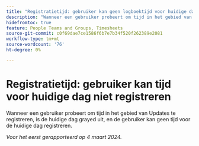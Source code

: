 ```yaml
---
title: "Registratietijd: gebruiker kan geen logboektijd voor huidige dag"
description: "Wanneer een gebruiker probeert om tijd in het gebied van Updates te registreren, is de huidige dag grayed uit, en de gebruiker kan geen tijd voor de huidige dag registreren."
hidefromtoc: true
feature: People Teams and Groups, Timesheets
source-git-commit: c0f69dae7ce1586f6b7e7b34f520f262389e2081
workflow-type: tm+mt
source-wordcount: '76'
ht-degree: 0%

---
```



# Registratietijd: gebruiker kan tijd voor huidige dag niet registreren

Wanneer een gebruiker probeert om tijd in het gebied van Updates te registreren, is de huidige dag grayed uit, en de gebruiker kan geen tijd voor de huidige dag registreren.

_Voor het eerst gerapporteerd op 4 maart 2024._
